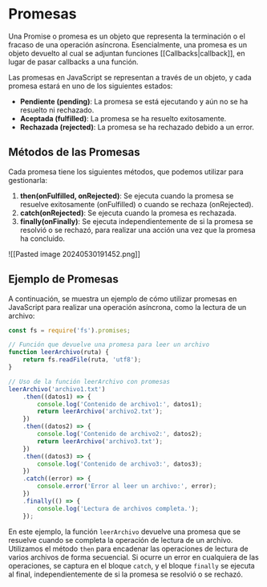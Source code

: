 
# Promesas

Una Promise o promesa es un objeto que representa la terminación o el fracaso de una operación asíncrona. Esencialmente, una promesa es un objeto devuelto al cual se adjuntan funciones [[Callbacks|callback]], en lugar de pasar callbacks a una función.

Las promesas en JavaScript se representan a través de un objeto, y cada promesa estará en uno de los siguientes estados:
- **Pendiente (pending)**: La promesa se está ejecutando y aún no se ha resuelto ni rechazado.
- **Aceptada (fulfilled)**: La promesa se ha resuelto exitosamente.
- **Rechazada (rejected)**: La promesa se ha rechazado debido a un error.

## Métodos de las Promesas

Cada promesa tiene los siguientes métodos, que podemos utilizar para gestionarla:

1. **then(onFulfilled, onRejected)**: Se ejecuta cuando la promesa se resuelve exitosamente (onFulfilled) o cuando se rechaza (onRejected).
2. **catch(onRejected)**: Se ejecuta cuando la promesa es rechazada.
3. **finally(onFinally)**: Se ejecuta independientemente de si la promesa se resolvió o se rechazó, para realizar una acción una vez que la promesa ha concluido.

![[Pasted image 20240530191452.png]]
## Ejemplo de Promesas

A continuación, se muestra un ejemplo de cómo utilizar promesas en JavaScript para realizar una operación asíncrona, como la lectura de un archivo:

```javascript
const fs = require('fs').promises;

// Función que devuelve una promesa para leer un archivo
function leerArchivo(ruta) {
    return fs.readFile(ruta, 'utf8');
}

// Uso de la función leerArchivo con promesas
leerArchivo('archivo1.txt')
    .then((datos1) => {
        console.log('Contenido de archivo1:', datos1);
        return leerArchivo('archivo2.txt');
    })
    .then((datos2) => {
        console.log('Contenido de archivo2:', datos2);
        return leerArchivo('archivo3.txt');
    })
    .then((datos3) => {
        console.log('Contenido de archivo3:', datos3);
    })
    .catch((error) => {
        console.error('Error al leer un archivo:', error);
    })
    .finally(() => {
        console.log('Lectura de archivos completa.');
    });
```

En este ejemplo, la función `leerArchivo` devuelve una promesa que se resuelve cuando se completa la operación de lectura de un archivo. Utilizamos el método `then` para encadenar las operaciones de lectura de varios archivos de forma secuencial. Si ocurre un error en cualquiera de las operaciones, se captura en el bloque `catch`, y el bloque `finally` se ejecuta al final, independientemente de si la promesa se resolvió o se rechazó.
